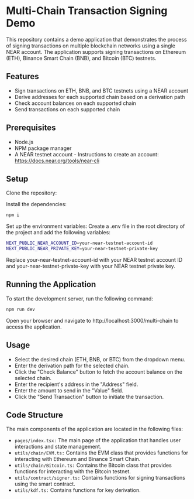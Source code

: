 # Multi-Chain Transaction Signing Demo

This repository contains a demo application that demonstrates the process of signing transactions on multiple blockchain networks using a single NEAR account. The application supports signing transactions on Ethereum (ETH), Binance Smart Chain (BNB), and Bitcoin (BTC) testnets.

## Features

- Sign transactions on ETH, BNB, and BTC testnets using a NEAR account
- Derive addresses for each supported chain based on a derivation path
- Check account balances on each supported chain
- Send transactions on each supported chain

## Prerequisites

- Node.js
- NPM package manager
- A NEAR testnet account - Instructions to create an account: https://docs.near.org/tools/near-cli

## Setup

Clone the repository:

Install the dependencies:

```bash
npm i
```

Set up the environment variables: Create a .env file in the root directory of the project and add the following variables:

```bash
NEXT_PUBLIC_NEAR_ACCOUNT_ID=your-near-testnet-account-id
NEXT_PUBLIC_NEAR_PRIVATE_KEY=your-near-testnet-private-key
```

Replace your-near-testnet-account-id with your NEAR testnet account ID and your-near-testnet-private-key with your NEAR testnet private key.

## Running the Application

To start the development server, run the following command:

```bash
npm run dev
```

Open your browser and navigate to http://localhost:3000/multi-chain to access the application.

## Usage

- Select the desired chain (ETH, BNB, or BTC) from the dropdown menu.
- Enter the derivation path for the selected chain.
- Click the "Check Balance" button to fetch the account balance on the selected chain.
- Enter the recipient's address in the "Address" field.
- Enter the amount to send in the "Value" field.
- Click the "Send Transaction" button to initiate the transaction.

## Code Structure

The main components of the application are located in the following files:

- `pages/index.tsx:` The main page of the application that handles user interactions and state management.
- `utils/chain/EVM.ts:` Contains the EVM class that provides functions for interacting with Ethereum and Binance Smart Chain.
- `utils/chain/Bitcoin.ts:` Contains the Bitcoin class that provides functions for interacting with the Bitcoin testnet.
- `utils/contract/signer.ts:` Contains functions for signing transactions using the smart contract.
- `utils/kdf.ts:` Contains functions for key derivation.
